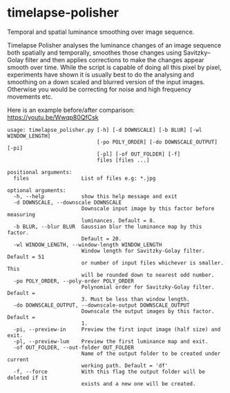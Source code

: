 # timelapse-polisher
Temporal and spatial luminance smoothing over image sequence.

Timelapse Polisher analyses the luminance changes of an image sequence both spatially and temporally, smoothes those changes using Savitzky–Golay filter and then applies corrections to make the changes appear smooth over time. While the script is capable of doing all this pixel by pixel, experiments have shown it is usually best to do the analysing and smoothing on a down scaled and blurred version of the input images. Otherwise you would be correcting for noise and high frequency movements etc.

Here is an example before/after comparison: https://youtu.be/Wwqp80QfCsk

```
usage: timelapse_polisher.py [-h] [-d DOWNSCALE] [-b BLUR] [-wl WINDOW_LENGTH]
                             [-po POLY_ORDER] [-do DOWNSCALE_OUTPUT] [-pi]
                             [-pl] [-of OUT_FOLDER] [-f]
                             files [files ...]

positional arguments:
  files                 List of files e.g: *.jpg

optional arguments:
  -h, --help            show this help message and exit
  -d DOWNSCALE, --downscale DOWNSCALE
                        Downscale input image by this factor before measuring
                        luminances. Default = 8.
  -b BLUR, --blur BLUR  Gaussian blur the luminance map by this factor.
                        Default = 20.
  -wl WINDOW_LENGTH, --window-length WINDOW_LENGTH
                        Window length for Savitzky-Golay filter. Default = 51
                        or number of input files whichever is smaller. This
                        will be rounded down to nearest odd number.
  -po POLY_ORDER, --poly-order POLY_ORDER
                        Polynomial order for Savitzky-Golay filter. Default =
                        3. Must be less than window length.
  -do DOWNSCALE_OUTPUT, --downscale-output DOWNSCALE_OUTPUT
                        Downscale the output images by this factor. Default =
                        1.
  -pi, --preview-in     Preview the first input image (half size) and exit.
  -pl, --preview-lum    Preview the first luminance map and exit.
  -of OUT_FOLDER, --out-folder OUT_FOLDER
                        Name of the output folder to be created under current
                        working path. Default = 'df'
  -f, --force           With this flag the output folder will be deleted if it
                        exists and a new one will be created.
```